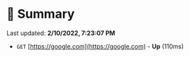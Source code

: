 # 📖 Summary
Last updated: **2/10/2022, 7:23:07 PM**

- `GET` [https://google.com](https://google.com) - **Up** (110ms)
